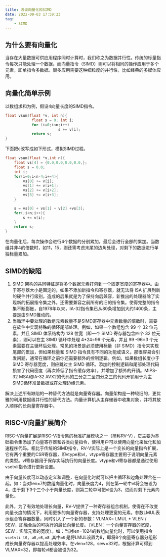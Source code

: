 ```yaml
---
title: 浅谈向量化和SIMD
date: 2022-09-03 17:59:23
tag: 
    - SIMD
---
```


## 为什么要有向量化

当存在大量数据可供应用程序同时计算时，我们称之为数据并行性。传统的标量指令每次只能处理一个数据，而向量指令（SIMD）则可以将相同的操作应用于多个元素，即单指令多数据。很多应用需要这种细粒度的并行性，比如经典的多媒体应用。

## 向量化简单示例

以数组求和为例，假设4向量长度的SIMD指令。

```c
float vsum(float *v, int n){
			float s = 0; int i;
			for (i=0;i<n;i++)
						s += v[i];
			return s;
}
```

下面把c改写成如下形式，模拟SIMD过程。

```c
float vsum(float *v,int n){
    float vs[4] = {0.0,0.0,0.0,0.0,};
    float s = 0.0;
    int i;
    for(i=0;i<n-4;i+=4){
        vs[0] += v[i];
        vs[1] += v[i+1];
        vs[2] += v[i+2];
        vs[3] += v[i+3];
    }

    s = vs[0] + vs[1] + v[2] +vs[3];
    for(;i<n;i++){
        s += v[i];
    }
    return s;
}
```

在向量化后，每次操作会进行4个数据的分别累加，最后会进行全部的累加。当数组并非4的倍数时，如11，15，则还需考虑末尾的边角处理，对剩下的数据进行单独标量累加。

## SIMD的缺陷

1. SIMD 架构的共同特征是将多个数据元素打包到一个固定宽度的寄存器中。由于寄存器大小是固定的，如果不添加新指令和寄存器，就无法将 ISA 扩展到新的硬件并行级别，造成的后果就是为了保持向后兼容，新推出的处理器除了实现新的拓展指令集之外，还需要兼容之前所有的旧的指令集。使得完整的指令集不断膨胀，自1978年以来，IA-32指令集已从80条增加到大约1400条，主要是由SIMD推动的。
2. 当循环中要处理的数组元素数量不是SIMD寄存器中元素数量的倍数时，需要在软件中实现特殊的循环尾部处理。例如，如果一个数组包含 99 个 32 位元素，并且 SIMD 体系结构为 128 位宽（即一个 SIMD 寄存器包含四个 32 位元素），则可以在主 SIMD 循环中处理 4*24=96 个元素，并且 99 -96=3 个元素需要在主循环后处理。常见的场景是必须使用标量（非 SIMD）指令来实现尾部的累加，但如果标量和 SIMD 指令具有不同的功能或语义，那很容易会引发问题，通常在循环之前你还需要额外的控制逻辑。例如，如果数组长度小于 SIMD 寄存器宽度，则应跳过主 SIMD 循环。添加的控制逻辑和尾部处理代码损害了代码密度（再次降低了指令缓存效率），并增加了额外的开销。MIPS-32 MSA和IA-32 AVX2的代码的三分之二至四分之三的代码开销用于为主SIMD循环准备数据或在处理边缘元素。

解决上述所有缺陷的一种替代方法就是向量寄存器。向量架构是一种较旧的，更优雅的利用数据级并行性的替代方法。向量计算机从主存储器中收集对象，并将其放入顺序的长向量寄存器中。

## **RISC-V向量扩展简介**

RISC-V向量扩展是RISC-V指令集的标准扩展模块之一（简称RV-V），它主要为基础指令集添加了向量寄存器和各类向量指令，使得用户可以使用向量化来优化和加速程序代码。相比于传统的SIMD指令，RV-V实际上是一个变长的向量指令扩展，它有两个重要的CSR寄存器，即vtype和vl，vtype寄存器主要用于说明向量元素的类型。vl寄存器用于保存实际执行的向量长度。vtype和vl寄存器都是通过使用vsetvli指令进行更新设置。

由于向量长度可以动态定义和调整，在向量化时就可以把主循环和边角处理合在一起。如：当对len=7的数组向量化时，向量长度为4，则在第一轮中vl将会被设为4，由于剩下3个三个小于向量长度，则第二轮中可把vl设为3，进而对剩下元素向量化。

此外，为了有效地处理长向量，RV-V提供了一种寄存器组合机制，使得在不改变向量长度的情况下，利用更多的向量寄存器，支持处理更宽的元素。参数LMUL表示组合寄存器数量，同时引入了一个新的参数：VLMAX= LMUL * VLEN / SEW，即融合后的可执行的最长向量长度。（VLEN：一个向量寄存器的宽度，SEW：实际元素的宽度）。如：当对len=1024的数组向量化时，可以使用指令`vsetvli t0, a0,e8,m8`   ,其中`m8` 是将LMUL设置为8，即将8个向量寄存器分组形成长向量寄存器以提高处理效率。在vlen=128，sew=32时，根据计算可得到VLMAX=32，即每轮vl都会被设为32。